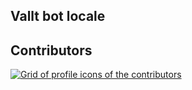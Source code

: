 ## Vallt bot locale



## Contributors

 <a href="https://github.com/ValltDiscord/locale/graphs/contributors">
   <img alt="Grid of profile icons of the contributors" src="https://contrib.rocks/image?repo=ValltDiscord/locale" />
 </a>
